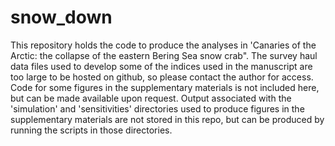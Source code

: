# snow_down
This repository holds the code to produce the analyses in 'Canaries of the Arctic: the collapse of the eastern Bering Sea snow crab". The survey haul data files used to develop some of the indices used in the manuscript are too large to be hosted on github, so please contact the author for access. Code for some figures in the supplementary materials is not included here, but can be made available upon request. Output associated with the 'simulation' and 'sensitivities' directories used to produce figures in the supplementary materials are not stored in this repo, but can be produced by running the scripts in those directories.
